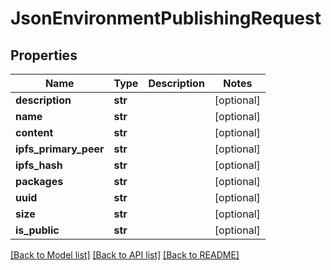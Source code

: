 # JsonEnvironmentPublishingRequest


## Properties
Name | Type | Description | Notes
------------ | ------------- | ------------- | -------------
**description** | **str** |  | [optional] 
**name** | **str** |  | [optional] 
**content** | **str** |  | [optional] 
**ipfs_primary_peer** | **str** |  | [optional] 
**ipfs_hash** | **str** |  | [optional] 
**packages** | **str** |  | [optional] 
**uuid** | **str** |  | [optional] 
**size** | **str** |  | [optional] 
**is_public** | **str** |  | [optional] 

[[Back to Model list]](../README.md#documentation-for-models) [[Back to API list]](../README.md#documentation-for-api-endpoints) [[Back to README]](../README.md)


